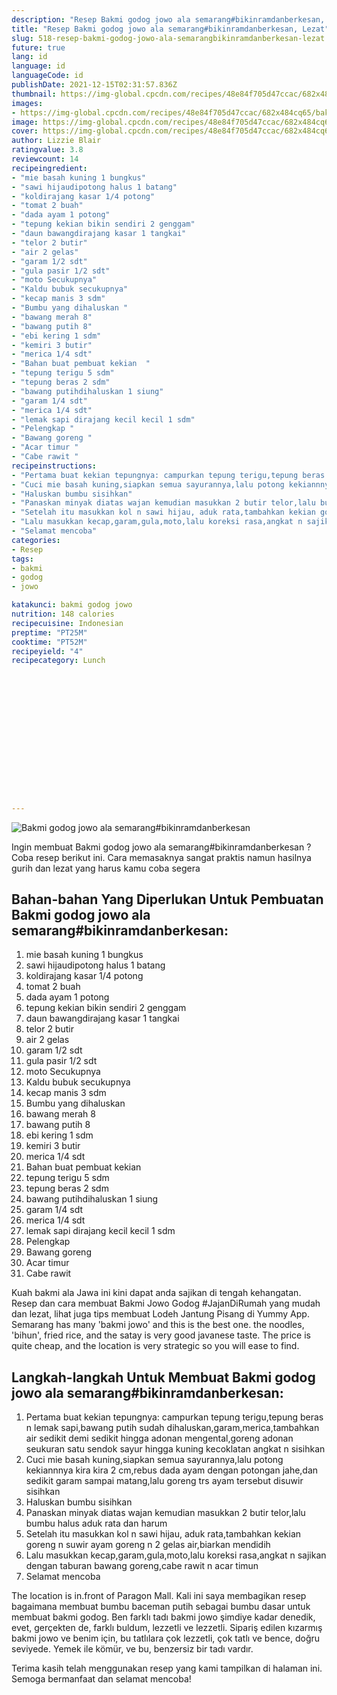 ```yaml
---
description: "Resep Bakmi godog jowo ala semarang#bikinramdanberkesan, Lezat"
title: "Resep Bakmi godog jowo ala semarang#bikinramdanberkesan, Lezat"
slug: 518-resep-bakmi-godog-jowo-ala-semarangbikinramdanberkesan-lezat
future: true
lang: id
language: id
languageCode: id
publishDate: 2021-12-15T02:31:57.836Z 
thumbnail: https://img-global.cpcdn.com/recipes/48e84f705d47ccac/682x484cq65/bakmi-godog-jowo-ala-semarangbikinramdanberkesan-foto-resep-utama.png
images:
- https://img-global.cpcdn.com/recipes/48e84f705d47ccac/682x484cq65/bakmi-godog-jowo-ala-semarangbikinramdanberkesan-foto-resep-utama.png
image: https://img-global.cpcdn.com/recipes/48e84f705d47ccac/682x484cq65/bakmi-godog-jowo-ala-semarangbikinramdanberkesan-foto-resep-utama.png
cover: https://img-global.cpcdn.com/recipes/48e84f705d47ccac/682x484cq65/bakmi-godog-jowo-ala-semarangbikinramdanberkesan-foto-resep-utama.png
author: Lizzie Blair
ratingvalue: 3.8
reviewcount: 14
recipeingredient:
- "mie basah kuning 1 bungkus"
- "sawi hijaudipotong halus 1 batang"
- "koldirajang kasar 1/4 potong"
- "tomat 2 buah"
- "dada ayam 1 potong"
- "tepung kekian bikin sendiri 2 genggam"
- "daun bawangdirajang kasar 1 tangkai"
- "telor 2 butir"
- "air 2 gelas"
- "garam 1/2 sdt"
- "gula pasir 1/2 sdt"
- "moto Secukupnya"
- "Kaldu bubuk secukupnya"
- "kecap manis 3 sdm"
- "Bumbu yang dihaluskan "
- "bawang merah 8"
- "bawang putih 8"
- "ebi kering 1 sdm"
- "kemiri 3 butir"
- "merica 1/4 sdt"
- "Bahan buat pembuat kekian  "
- "tepung terigu 5 sdm"
- "tepung beras 2 sdm"
- "bawang putihdihaluskan 1 siung"
- "garam 1/4 sdt"
- "merica 1/4 sdt"
- "lemak sapi dirajang kecil kecil 1 sdm"
- "Pelengkap "
- "Bawang goreng "
- "Acar timur "
- "Cabe rawit "
recipeinstructions:
- "Pertama buat kekian tepungnya: campurkan tepung terigu,tepung beras n lemak sapi,bawang putih sudah dihaluskan,garam,merica,tambahkan air sedikit demi sedikit hingga adonan mengental,goreng adonan seukuran satu sendok sayur hingga kuning kecoklatan angkat n sisihkan"
- "Cuci mie basah kuning,siapkan semua sayurannya,lalu potong kekiannnya kira kira 2 cm,rebus dada ayam dengan potongan jahe,dan sedikit garam sampai matang,lalu goreng trs ayam tersebut disuwir sisihkan"
- "Haluskan bumbu sisihkan"
- "Panaskan minyak diatas wajan kemudian masukkan 2 butir telor,lalu bumbu halus aduk rata dan harum"
- "Setelah itu masukkan kol n sawi hijau, aduk rata,tambahkan kekian goreng n suwir ayam goreng n 2 gelas air,biarkan mendidih"
- "Lalu masukkan kecap,garam,gula,moto,lalu koreksi rasa,angkat n sajikan dengan taburan bawang goreng,cabe rawit n acar timun"
- "Selamat mencoba"
categories:
- Resep
tags:
- bakmi
- godog
- jowo

katakunci: bakmi godog jowo 
nutrition: 148 calories
recipecuisine: Indonesian
preptime: "PT25M"
cooktime: "PT52M"
recipeyield: "4"
recipecategory: Lunch


     
    
    
    
    
    
    
    
    
    
    
      
    
---
```



![Bakmi godog jowo ala semarang#bikinramdanberkesan](https://img-global.cpcdn.com/recipes/48e84f705d47ccac/682x484cq65/bakmi-godog-jowo-ala-semarangbikinramdanberkesan-foto-resep-utama.png)

Ingin membuat Bakmi godog jowo ala semarang#bikinramdanberkesan ? Coba resep berikut ini. Cara memasaknya sangat praktis namun hasilnya gurih dan lezat yang harus kamu coba segera

<!--inarticleads1-->

## Bahan-bahan Yang Diperlukan Untuk Pembuatan Bakmi godog jowo ala semarang#bikinramdanberkesan:

1. mie basah kuning 1 bungkus
1. sawi hijaudipotong halus 1 batang
1. koldirajang kasar 1/4 potong
1. tomat 2 buah
1. dada ayam 1 potong
1. tepung kekian bikin sendiri 2 genggam
1. daun bawangdirajang kasar 1 tangkai
1. telor 2 butir
1. air 2 gelas
1. garam 1/2 sdt
1. gula pasir 1/2 sdt
1. moto Secukupnya
1. Kaldu bubuk secukupnya
1. kecap manis 3 sdm
1. Bumbu yang dihaluskan 
1. bawang merah 8
1. bawang putih 8
1. ebi kering 1 sdm
1. kemiri 3 butir
1. merica 1/4 sdt
1. Bahan buat pembuat kekian  
1. tepung terigu 5 sdm
1. tepung beras 2 sdm
1. bawang putihdihaluskan 1 siung
1. garam 1/4 sdt
1. merica 1/4 sdt
1. lemak sapi dirajang kecil kecil 1 sdm
1. Pelengkap 
1. Bawang goreng 
1. Acar timur 
1. Cabe rawit 

Kuah bakmi ala Jawa ini kini dapat anda sajikan di tengah kehangatan. Resep dan cara membuat Bakmi Jowo Godog #JajanDiRumah yang mudah dan lezat, lihat juga tips membuat Lodeh Jantung Pisang di Yummy App. Semarang has many &#39;bakmi jowo&#39; and this is the best one. the noodles, &#39;bihun&#39;, fried rice, and the satay is very good javanese taste. The price is quite cheap, and the location is very strategic so you will ease to find. 

<!--inarticleads2-->

## Langkah-langkah Untuk Membuat Bakmi godog jowo ala semarang#bikinramdanberkesan:

1. Pertama buat kekian tepungnya: campurkan tepung terigu,tepung beras n lemak sapi,bawang putih sudah dihaluskan,garam,merica,tambahkan air sedikit demi sedikit hingga adonan mengental,goreng adonan seukuran satu sendok sayur hingga kuning kecoklatan angkat n sisihkan
1. Cuci mie basah kuning,siapkan semua sayurannya,lalu potong kekiannnya kira kira 2 cm,rebus dada ayam dengan potongan jahe,dan sedikit garam sampai matang,lalu goreng trs ayam tersebut disuwir sisihkan
1. Haluskan bumbu sisihkan
1. Panaskan minyak diatas wajan kemudian masukkan 2 butir telor,lalu bumbu halus aduk rata dan harum
1. Setelah itu masukkan kol n sawi hijau, aduk rata,tambahkan kekian goreng n suwir ayam goreng n 2 gelas air,biarkan mendidih
1. Lalu masukkan kecap,garam,gula,moto,lalu koreksi rasa,angkat n sajikan dengan taburan bawang goreng,cabe rawit n acar timun
1. Selamat mencoba


The location is in.front of Paragon Mall. Kali ini saya membagikan resep bagaimana membuat bumbu baceman putih sebagai bumbu dasar untuk membuat bakmi godog. Ben farklı tadı bakmi jowo şimdiye kadar denedik, evet, gerçekten de, farklı buldum, lezzetli ve lezzetli. Sipariş edilen kızarmış bakmi jowo ve benim için, bu tatlılara çok lezzetli, çok tatlı ve bence, doğru seviyede. Yemek ile kömür, ve bu, benzersiz bir tadı vardır. 

Terima kasih telah menggunakan resep yang kami tampilkan di halaman ini. Semoga bermanfaat dan selamat mencoba!
